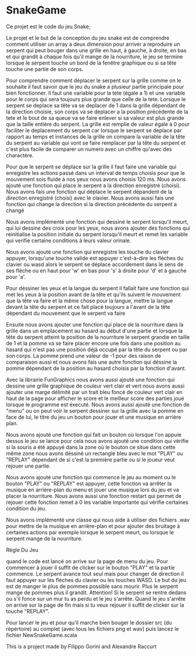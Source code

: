 # SnakeGame

Ce projet est le code du jeu Snake;

Le projet et le but de la conception du jeu snake est de comprendre comment utiliser un array a deux dimension pour arriver a reproduire un serpent qui peut bouger dans une grille en haut, à gauche, à droite, en bas et qui grandit à chaque fois qu'il mange de la nourriture, le jeu se termine lorsque le serpent touche un bord de la fenêtre graphique ou si sa tête touche une partie de son corps.


Pour comprendre comment déplacer le serpent sur la grille comme on le souhaite il faut savoir que le jeu du snake a plusieur partie principale pour bien fonctionner. Il faut une variable pour la tete (égale a 1) et une variable pour le corps qui sera toujours plus grande que celle de la tete. Lorsque le serpent se deplace sa tête va se deplacer de 1 dans la grille dépendant de la direction choisie, son corps va se deplacer a la position précédente de la tete et le bout de sa queue va se faire enlever si sa valeur est plus grande que la taille entière du serpent. La grille est remplie de valeur égale à 0 pour faciliter le deplacement du serpent car lorsque le serpent se deplace par rapport au temps et instances de la grille on compare la variable de la tête du serpent au variable qui vont se faire remplacer par la tête du serpent et c'est plus facile de comparer un numero avec un chiffre qu'avec des charactère.

Pour que le serpent se déplace sur la grille il faut faire une variable qui enregistre les actions passé dans un interval de temps choisis pour que le mouvement sois fluide à nos yeux nous avons choisis 120 ms. Nous avons ajouté une fonction qui place le serpent a la direction enregistré (choisi). Nous avons fais une fonction qui déplace le serpent dépandent de la direction enregistré (choisi) avec le clavier. Nous avons aussi fais une fonction qui change la direction si la direction précédente du serpent a changé

Nous avons implémenté une fonction qui dessine le serpent lorsqu'il meurt, qui lui dessine des croix pour les yeux, nous avons ajouter des fonctions qui reinitialise la position initiale du serpent lorsqu'il meurt et remet les variable qui verifie certaine conditions à leurs valeur orinale. 

Nous avons ajouté une fonction qui enregistre les touche du clavier appuyer, lorsqu'une touche valide est appuyer c'est-à-dire les flèches du clavier ou wasd alors le serpent se déplace accordement dans le sens de ses flèche ou en haut pour 'w' en bas pour 's' à droite pour 'd' et à gauche pour 'a'. 

Pour déssiner les yeux et la langue du serpent il fallait faire une fonction qui met les yeux à la position avant de la tête et qu'ils suivent le mouvement que la tête va faire et la même chose pour la langue, mettre la langue devant la tête du serpent et ce fait placé toujours a l'avant de la tête dépendant du mouvement que le serpent va faire

Ensuite nous avons ajouter une fonction qui place de la nourriture dans la grille dans un emplacement au hasard au début d'une partie et lorsque la tête du serpent atteint la position de la nourriture le serpent grandie en taille de 1 et la pomme va se faire placer encore une fois dans une position au hasard qui n'est pas une position déjà occupé par la tête du serpent ou par son corps. La pomme prend une valeur de -1 pour des raison de comparaison aussi et nous avons fais une autre fonction qui déssine la pomme dépendant de la position au hasard choisis par la fonction d'avant.


Avec la librairie FunGraphics nous avons aussi ajouté une fonction qui dessine une grille graphique de couleur vert clair et vert nous avons aussi ajouter une marge délimité par un trait bleu foncé de couleur vert clair en haut de la page pour afficher le score et le meilleur score des parties joué lorsque le programme est éxecuté. Nous avons aussi ajouté une fonction de "menu" ou on peut voir le serpent dessiner sur la grille avec la pomme en face de lui, le titre du jeu un bouton pour jouer et une musique en arrière plan. 

Nous avons ajouté une fonction qui fait un bouton où lorsque l'on appuie dessus le jeu se lance pour cela nous avons ajouté une condition qui vérifie si la souris a été appuyé dans la zone où le bouton ce situe dans cette même zone nous avons déssiné un rectangle bleu avec le mot "PLAY" ou "REPLAY" dépendant de si c'est la première partie ou si le joueur veut rejouer une partie. 

Nous avons ajouté une fonction qui commence le jeu au moment ou le bouton "PLAY" ou "REPLAY" est appuyer, cette fonction va arrêter la musique en arrière-plan du menu et jouer une musique lors du jeu et va placer la nourriture. Nous avons aussi une fonction restart qui permet de rejouer cette fonction remet a 0 les variable importante qui vérifie certaines condition du jeu. 


Nous avons implémenté une classe qui nous aide à utiliser des fichiers .wav pour mettre de la musique en arrière-plan et pour ajouter des bruitage à certaines actions par exemple lorsque le serpent meurt, ou lorsque le serpent mange de la nourriture. 



Règle Du Jeu

quand le code est lancé on arrive sur la page de menu du jeu. 
Pour commencer à jouer il suffit de clicker sur le bouton "PLAY" et la partie commence. 
Le serpent avance tout seul mais pour changer de direction il faut appuyer sur les flèches du clavier ou les touches WASD.
Le but du jeu est de manger le plus de pommes possible sans mourir.
Plus le serpent mange de pommes plus il grandit.
Attention! Si le serpent se rentre dedans ou s'il fonce sur un mur tu as perdu et le jeu s'arrête.
Quand le jeu s'arrête on arrive sur la page de fin mais si tu veux rejouer il suffit de clicker sur la touche "REPLAY".



Pour lancer le jeu et pour qu'il marche bien bouger le dossier src (du répertoire) au complet (avec tous les fichiers png et wav) puis lancez le fichier NewSnakeGame.scala




This is a project made by Filippo Gorini and Alexandre Raccurt 
